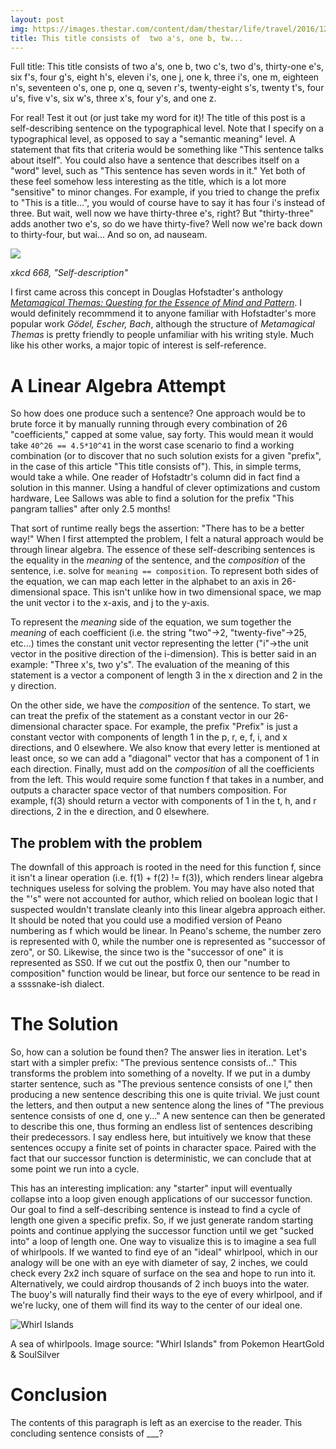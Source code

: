 ```yaml
---
layout: post
img: https://images.thestar.com/content/dam/thestar/life/travel/2016/12/01/10-ways-to-enjoy-san-francisco/7-letters-1jpg.jpg.size-custom-crop.1086x0.jpg
title: This title consists of  two a's, one b, tw...
---
```

Full title: This title consists of two a's, one b, two c's, two d's, thirty-one e's, six f's, four g's, eight h's, eleven i's, one j, one k, three i's, one m, eighteen n's, seventeen o's, one p, one q, seven r's, twenty-eight s's, twenty t's, four u's, five v's, six w's, three x's, four y's, and one z.

For real! Test it out (or just take my word for it)! The title of this post is a self-describing sentence on the typographical level. Note that I specify on a typographical level, as opposed to say a "semantic meaning" level. A statement that fits that criteria would be something like "This sentence talks about itself". You could also have a sentence that describes itself on a "word" level, such as "This sentence has seven words in it." Yet both of these feel somehow less interesting as the title, which is a lot more "sensitive" to minor changes. For example, if you tried to change the prefix to "This is a title...", you would of course have to say it has four i's instead of three. But wait, well now we have thirty-three e's, right? But "thirty-three" adds another two e's, so do we have thirty-five? Well now we're back down to thirty-four, but wai... And so on, ad nauseam.

[![](https://imgs.xkcd.com/comics/self_description.png)](https://www.xkcd.com/688/)

*xkcd 668, "Self-description"*

I first came across this concept in Douglas Hofstadter's anthology [*Metamagical Themas: Questing for the Essence of Mind and Pattern*](https://en.wikipedia.org/wiki/Metamagical_Themas). I would definitely recommmend it to anyone familiar with Hofstadter's more popular work *Gödel, Escher, Bach*, although the structure of *Metamagical Themas* is pretty friendly to people unfamiliar with his writing style. Much like his other works, a major topic of interest is self-reference.

# A Linear Algebra Attempt

So how does one produce such a sentence? One approach would be to brute force it by manually running through every combination of 26 "coefficients," capped at some value, say forty. This would mean it would take ``40^26 == 4.5*10^41`` in the worst case scenario to find a working combination (or to discover that no such solution exists for a given "prefix", in the case of this article "This title consists of"). This, in simple terms, would take a while. One reader of Hofstadtr's column did in fact find a solution in this manner. Using a handful of clever optimizations and custom hardware, Lee Sallows was able to find a solution for the prefix "This pangram tallies" after only 2.5 months!

That sort of runtime really begs the assertion: "There has to be a better way!" When I first attempted the problem, I felt a natural approach would be through linear algebra. The essence of these self-describing sentences is the equality in the *meaning* of the sentence, and the *composition* of the sentence, i.e. solve for `meaning == composition`. To represent both sides of the equation, we can map each letter in the alphabet to an axis in 26-dimensional space. This isn't unlike how in two dimensional space, we map the unit vector i to the x-axis, and j to the y-axis. 

To represent the *meaning* side of the equation, we sum together the *meaning* of each coefficient (i.e. the string "two"->2, "twenty-five"->25, etc...) times the constant unit vector representing the letter ("i"->the unit vector in the positive direction of the i-dimension). This is better said in an example: "Three x's, two y's". The evaluation of the meaning of this statement is a vector a component of length 3 in the x direction and 2 in the y direction.

On the other side, we have the *composition* of the sentence. To start, we can treat the prefix of the statement as a constant vector in our 26-dimensional character space. For example, the prefix "Prefix" is just a constant vector with components of length 1 in the p, r, e, f, i, and x directions, and 0 elsewhere. We also know that every letter is mentioned at least once, so we can add a "diagonal" vector that has a component of 1 in each direction. Finally, must add on the *composition* of all the coefficients from the left. This would require some function f that takes in a number, and outputs a character space vector of that numbers composition. For example, f(3) should return a vector with components of 1 in the t, h, and r directions, 2 in the e direction, and 0 elsewhere.

## The problem with the problem

The downfall of this approach is rooted in the need for this function f, since it isn't a linear operation (i.e. f(1) + f(2) != f(3)), which renders linear algebra techniques useless for solving the problem. You may have also noted that the "'s" were not accounted for author, which relied on boolean logic that I suspected wouldn't translate cleanly into this linear algebra approach either. It should be noted that you could use a modified version of Peano numbering as f which would be linear. In Peano's scheme, the number zero is represented with 0, while the number one is represented as "successor of zero", or S0. Likewise, the since two is the "successor of one" it is represented as SS0. If we cut out the postfix 0, then our "number to composition" function would be linear, but force our sentence to be read in a ssssnake-ish dialect.

# The Solution
So, how can a solution be found then? The answer lies in iteration. Let's start with a simpler prefix: "The previous sentence consists of..." This transforms the problem into something of a novelty. If we put in a dumby starter sentence, such as "The previous sentence consists of one l," then producing a new sentence describing this one is quite trivial. We just count the letters, and then output a new sentence along the lines of "The previous sentence consists of one d, one y..." A new sentence can then be generated to describe this one, thus forming an endless list of sentences describing their predecessors. I say endless here, but intuitively we know that these sentences occupy a finite set of points in character space. Paired with the fact that our successor function is deterministic, we can conclude that at some point we run into a cycle.

This has an interesting implication: any "starter" input will eventually collapse into a loop given enough applications of our successor function. Our goal to find a self-describing sentence is instead to find a cycle of length one given a specific prefix. So, if we just generate random starting points and continue applying the successor function until we get "sucked into" a loop of length one. One way to visualize this is to imagine a sea full of whirlpools. If we wanted to find eye of an "ideal" whirlpool, which in our analogy will be one with an eye with diameter of say, 2 inches, we could check every 2x2 inch square of surface on the sea and hope to run into it. Alternatively, we could airdrop thousands of 2 inch buoys into the water. The buoy's will naturally find their ways to the eye of every whirlpool, and if we're lucky, one of them will find its way to the center of our ideal one.

![Whirl Islands](https://proxy.duckduckgo.com/iu/?u=https%3A%2F%2Fcdn.bulbagarden.net%2Fupload%2F1%2F19%2FHGSS_Whirl_Islands-Day.png&f=1)

A sea of whirlpools. Image source: "Whirl Islands" from Pokemon HeartGold & SoulSilver

# Conclusion

The contents of this paragraph is left as an exercise to the reader. This concluding sentence consists of ___?